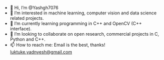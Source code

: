 - 👋 Hi, I’m @Yashgh7076
- 👀 I’m interested in machine learning, computer vision and data science related projects.
- 🌱 I’m currently learning programming in C++ and OpenCV (C++ interface).
- 💞️ I’m looking to collaborate on open research, commercial projects in C, Python and C++.
- 📫 How to reach me: Email is the best, thanks! luktuke.yadnyesh@gmail.com

<!---
Yashgh7076/Yashgh7076 is a ✨ special ✨ repository because its `README.md` (this file) appears on your GitHub profile.
You can click the Preview link to take a look at your changes.
--->
